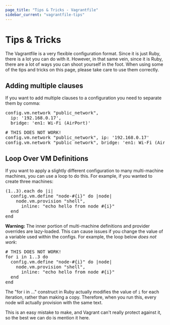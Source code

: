 ```yaml
---
page_title: "Tips & Tricks - Vagrantfile"
sidebar_current: "vagrantfile-tips"
---
```


# Tips & Tricks

The Vagrantfile is a very flexible configuration format. Since it is just
Ruby, there is a lot you can do with it. However, in that same vein, since
it is Ruby, there are a lot of ways you can shoot yourself in the foot. When
using some of the tips and tricks on this page, please take care to use them
correctly.

## Adding multiple clauses

If you want to add multiple clauses to a configuration you need to separate them by comma:

<pre class="prettyprint">
config.vm.network "public_network",
  ip: '192.168.0.17',
  bridge: 'en1: Wi-Fi (AirPort)'
</pre>

<pre class="prettyprint">
# THIS DOES NOT WORK!
config.vm.network "public_network", ip: '192.168.0.17'
config.vm.network "public_network", bridge: 'en1: Wi-Fi (AirPort)'
</pre>

## Loop Over VM Definitions

If you want to apply a slightly different configuration to many
multi-machine machines, you can use a loop to do this. For example, if
you wanted to create three machines:

<pre class="prettyprint">
(1..3).each do |i|
  config.vm.define "node-#{i}" do |node|
    node.vm.provision "shell",
      inline: "echo hello from node #{i}"
  end
end
</pre>

<strong>Warning:</strong> The inner portion of multi-machine definitions
and provider overrides are lazy-loaded. This can cause issues if you change
the value of a variable used within the configs. For example, the loop below
<em>does not work</em>:

<pre class="prettyprint">
# THIS DOES NOT WORK!
for i in 1..3 do
  config.vm.define "node-#{i}" do |node|
    node.vm.provision "shell",
      inline: "echo hello from node #{i}"
  end
end
</pre>

The "for i in  ..." construct in Ruby actually modifies the value of `i`
for each iteration, rather than making a copy. Therefore, when you run this,
every node will actually provision with the same text.

This is an easy mistake to make, and Vagrant can't really protect against it,
so the best we can do is mention it here.
